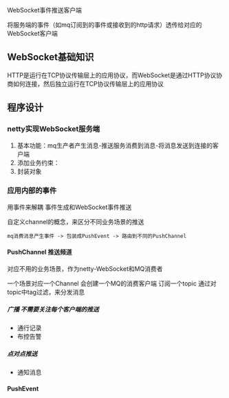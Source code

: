 WebSocket事件推送客户端

将服务端的事件（如mq订阅到的事件或接收到的http请求）透传给对应的WebSocket客户端

## WebSocket基础知识
HTTP是运行在TCP协议传输层上的应用协议，而WebSocket是通过HTTP协议协商如何连接，然后独立运行在TCP协议传输层上的应用协议

## 程序设计
### netty实现WebSocket服务端
1. 基本功能：mq生产者产生消息-推送服务消费到消息-将消息发送到连接的客户端
2. 添加业务约束：
3. 封装对象

### 应用内部的事件
用事件来解耦 事件生成和WebSocket事件推送

自定义channel的概念，来区分不同业务场景的推送
```
mq消费消息产生事件 -> 包装成PushEvent -> 路由到不同的PushChannel
```

#### PushChannel 推送频道
对应不用的业务场景，作为netty-WebSocket和MQ消费者

一个场景对应一个Channel 会创建一个MQ的消费客户端 
订阅一个topic 通过对topic中tag过滤，来分发消息

##### 广播 不需要关注每个客户端的推送

- 通行记录
- 布控告警
##### 点对点推送
- 通知消息



#### PushEvent

